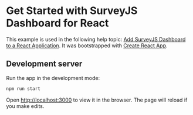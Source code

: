# Get Started with SurveyJS Dashboard for React

This example is used in the following help topic: [Add SurveyJS Dashboard to a React Application](https://surveyjs.io/dashboard/documentation/get-started-react). It was bootstrapped with [Create React App](https://github.com/facebook/create-react-app).

## Development server

Run the app in the development mode:

```cmd
npm run start
```

Open [http://localhost:3000](http://localhost:3000) to view it in the browser. The page will reload if you make edits.

